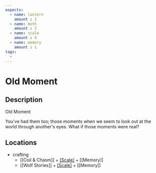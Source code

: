 ```yaml
---
aspects: 
  - name: lantern
    amount : 2
  - name: moth
    amount : 2
  - name: scale
    amount : 4
  - name: memory
    amount : 1
tags:
  - 
---
```


# Old Moment

## Description
Old Moment

You've had them too; those moments when we seem to look out at the world through another's eyes. What if those moments were real?
## Locations
- crafting
	- [[Coil & Chasm]] + [[Scale]](10) + [[Memory]]
	- [[Wolf Stories]] + [[Scale]](10) + [[Memory]]